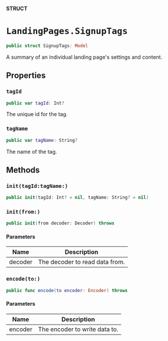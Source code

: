 **STRUCT**

# `LandingPages.SignupTags`

```swift
public struct SignupTags: Model
```

A summary of an individual landing page's settings and content.

## Properties
### `tagId`

```swift
public var tagId: Int?
```

The unique id for the tag.

### `tagName`

```swift
public var tagName: String?
```

The name of the tag.

## Methods
### `init(tagId:tagName:)`

```swift
public init(tagId: Int? = nil, tagName: String? = nil)
```

### `init(from:)`

```swift
public init(from decoder: Decoder) throws
```

#### Parameters

| Name | Description |
| ---- | ----------- |
| decoder | The decoder to read data from. |

### `encode(to:)`

```swift
public func encode(to encoder: Encoder) throws
```

#### Parameters

| Name | Description |
| ---- | ----------- |
| encoder | The encoder to write data to. |
